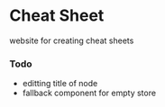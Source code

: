 # Cheat Sheet

website for creating cheat sheets

### Todo
- editting title of node
- fallback component for empty store
